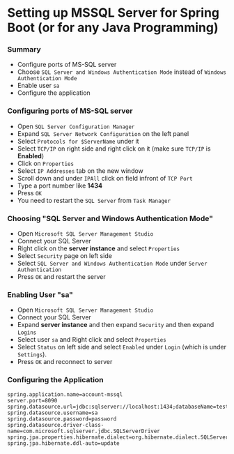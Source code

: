 # Setting up MSSQL Server for Spring Boot (or for any Java Programming)

### Summary
- Configure ports of MS-SQL server
- Choose `SQL Server and Windows Authentication Mode` instead of `Windows Authentication Mode`
- Enable user `sa`
- Configure the application


### Configuring ports of MS-SQL server
- Open `SQL Server Configuration Manager`
- Expand `SQL Server Network Configuration` on the left panel
- Select `Protocols for $ServerName` under it
- Select `TCP/IP` on right side and right click on it (make sure `TCP/IP` is **Enabled**)
- Click on `Properties`
- Select `IP Addresses` tab on the new window
- Scroll down and under `IPAll` click on field infront of `TCP Port`
- Type a port number like **1434**
- Press `OK`
- You need to restart the `SQL Server` from `Task Manager`


### Choosing "SQL Server and Windows Authentication Mode"
- Open `Microsoft SQL Server Management Studio`
- Connect your SQL Server
- Right click on the **server instance** and select `Properties`
- Select `Security` page on left side
- Select `SQL Server and Windows Authentication Mode` under `Server Authentication`
- Press `OK` and restart the server


### Enabling User "sa"
- Open `Microsoft SQL Server Management Studio`
- Connect your SQL Server
- Expand **server instance** and then expand `Security` and then expand `Logins`
- Select user `sa` and Right click and select `Properties`
- Select `Status` on left side and select `Enabled` under `Login` (which is under `Settings`).
- Press `OK` and reconnect to server


### Configuring the Application

```
spring.application.name=account-mssql
server.port=8090
spring.datasource.url=jdbc:sqlserver://localhost:1434;databaseName=testdb
spring.datasource.username=sa
spring.datasource.password=password
spring.datasource.driver-class-name=com.microsoft.sqlserver.jdbc.SQLServerDriver
spring.jpa.properties.hibernate.dialect=org.hibernate.dialect.SQLServer2016Dialect
spring.jpa.hibernate.ddl-auto=update
```
